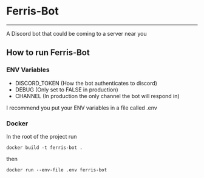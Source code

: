 # Ferris-Bot

---

A Discord bot that could be coming to a server near you

## How to run Ferris-Bot

### ENV Variables
- DISCORD_TOKEN (How the bot authenticates to discord)
- DEBUG (Only set to FALSE in production)
- CHANNEL (In production the only channel the bot will respond in)

I recommend you put your ENV variables in a file called .env

### Docker

In the root of the project run
```
docker build -t ferris-bot .
```

then 

```
docker run --env-file .env ferris-bot
```
